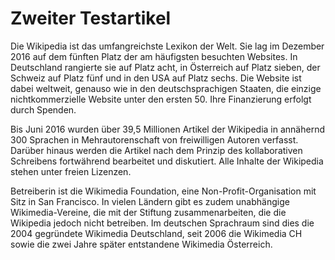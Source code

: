 # Zweiter Testartikel

Die Wikipedia ist das umfangreichste Lexikon der Welt. Sie lag im Dezember 2016 auf dem fünften Platz der am häufigsten besuchten Websites. In Deutschland rangierte sie auf Platz acht, in Österreich auf Platz sieben, der Schweiz auf Platz fünf und in den USA auf Platz sechs. Die Website ist dabei weltweit, genauso wie in den deutschsprachigen Staaten, die einzige nichtkommerzielle Website unter den ersten 50. Ihre Finanzierung erfolgt durch Spenden.

Bis Juni 2016 wurden über 39,5 Millionen Artikel der Wikipedia in annähernd 300 Sprachen in Mehrautorenschaft von freiwilligen Autoren verfasst. Darüber hinaus werden die Artikel nach dem Prinzip des kollaborativen Schreibens fortwährend bearbeitet und diskutiert. Alle Inhalte der Wikipedia stehen unter freien Lizenzen.

Betreiberin ist die Wikimedia Foundation, eine Non-Profit-Organisation mit Sitz in San Francisco. In vielen Ländern gibt es zudem unabhängige Wikimedia-Vereine, die mit der Stiftung zusammenarbeiten, die die Wikipedia jedoch nicht betreiben. Im deutschen Sprachraum sind dies die 2004 gegründete Wikimedia Deutschland, seit 2006 die Wikimedia CH sowie die zwei Jahre später entstandene Wikimedia Österreich.
